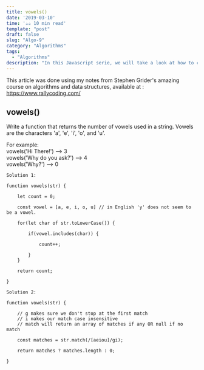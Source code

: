 ```yaml
---
title: vowels()
date: '2019-03-10'
time: '☕️☕️ 10 min read'
template: "post"
draft: false
slug: "Algo-9"
category: "Algorithms"
tags:
  - "Algorithms"
description: "In this Javascript serie, we will take a look at how to count the number of vowels in a string."
---
```


This article was done using my notes from Stephen Grider's amazing course on algorithms and data structures, available at : https://www.rallycoding.com/

## vowels()

Write a function that returns the number of vowels used in a string. Vowels are the characters 'a', 'e', 'i', 'o', and 'u'.

For example:<br>
vowels('Hi There!') --> 3<br>
vowels('Why do you ask?') --> 4<br>
vowels('Why?') --> 0

```
Solution 1:

function vowels(str) {

    let count = 0;

    const vowel = [a, e, i, o, u] // in English 'y' does not seem to be a vowel.

    for(let char of str.toLowerCase()) {

        if(vowel.includes(char)) {

            count++;

        }
    }

    return count;

}

```

```
Solution 2:

function vowels(str) {

    // g makes sure we don't stop at the first match
    // i makes our match case insensitive
    // match will return an array of matches if any OR null if no match

    const matches = str.match(/[aeiou]/gi);

    return matches ? matches.length : 0;

}


```
